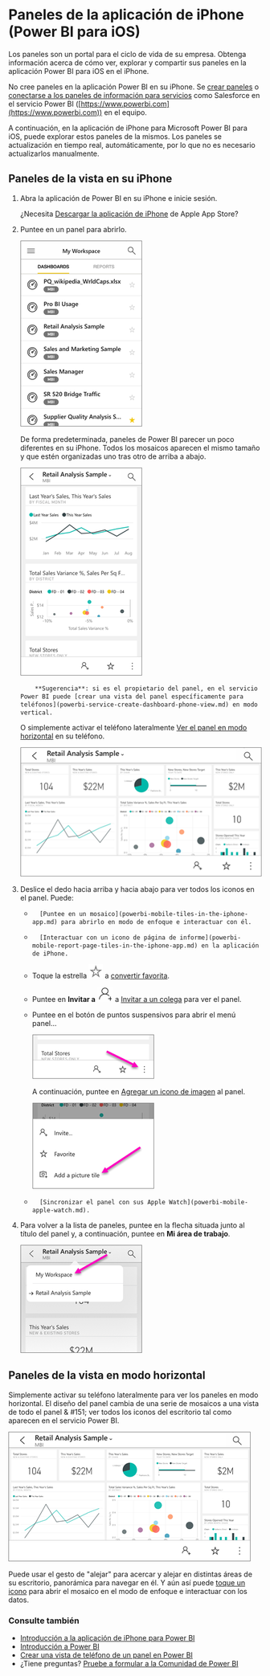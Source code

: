 <properties 
   pageTitle="Paneles de la aplicación de iPhone"
   description="Los paneles son un portal para el ciclo de vida de su empresa. Obtenga información acerca de cómo ver, explorar y compartir sus paneles en la aplicación Power BI para iOS en el iPhone." 
   services="powerbi" 
   documentationCenter="" 
   authors="maggiesMSFT" 
   manager="mblythe" 
   backup=""
   editor=""
   tags=""
   qualityFocus="monitoring"
   qualityDate="03/11/2016"/>
 
<tags
   ms.service="powerbi"
   ms.devlang="NA"
   ms.topic="article"
   ms.tgt_pltfrm="NA"
   ms.workload="powerbi"
   ms.date="09/30/2016"
   ms.author="maggies"/>

# Paneles de la aplicación de iPhone (Power BI para iOS)  

Los paneles son un portal para el ciclo de vida de su empresa. Obtenga información acerca de cómo ver, explorar y compartir sus paneles en la aplicación Power BI para iOS en el iPhone.  

No cree paneles en la aplicación Power BI en su iPhone. Se [crear paneles](powerbi-service-dashboards.md) o [conectarse a los paneles de información para servicios](powerbi-content-packs-services.md) como Salesforce en el servicio Power BI ([https://www.powerbi.com](https://www.powerbi.com)) en el equipo.

A continuación, en la aplicación de iPhone para Microsoft Power BI para iOS, puede explorar estos paneles de la mismos. Los paneles se actualización en tiempo real, automáticamente, por lo que no es necesario actualizarlos manualmente.

## Paneles de la vista en su iPhone  
1.  Abra la aplicación de Power BI en su iPhone e inicie sesión.

    ¿Necesita [Descargar la aplicación de iPhone](http://go.microsoft.com/fwlink/?LinkId=522062) de Apple App Store?

3.  Puntee en un panel para abrirlo.  

     ![](media/powerbi-mobile-dashboards-in-the-iphone-app/power-bi-iphone-dashboard-home.png)

    De forma predeterminada, paneles de Power BI parecer un poco diferentes en su iPhone. Todos los mosaicos aparecen el mismo tamaño y que estén organizadas uno tras otro de arriba a abajo.

     ![](media/powerbi-mobile-dashboards-in-the-iphone-app/power-bi-iphone-dashboard-portrait.png)

    >
            **Sugerencia**: si es el propietario del panel, en el servicio Power BI puede [crear una vista del panel específicamente para teléfonos](powerbi-service-create-dashboard-phone-view.md) en modo vertical. 

     O simplemente activar el teléfono lateralmente [Ver el panel en modo horizontal](#view-dashboards-in-landscape-mode) en su teléfono.

     ![](media/powerbi-mobile-dashboards-in-the-iphone-app/power-bi-iphone-dashboard-landscape.png)


4.  Deslice el dedo hacia arriba y hacia abajo para ver todos los iconos en el panel. Puede:

    -   
            [Puntee en un mosaico](powerbi-mobile-tiles-in-the-iphone-app.md) para abrirlo en modo de enfoque e interactuar con él.

    -   
            [Interactuar con un icono de página de informe](powerbi-mobile-report-page-tiles-in-the-iphone-app.md) en la aplicación de iPhone.

    -   Toque la estrella ![](media/powerbi-mobile-dashboards-in-the-iphone-app/power-bi-mobile-not-favorite-icon.png) a [convertir favorita](powerbi-mobile-favorites.md).

    -  Puntee en **Invitar a** ![](media/powerbi-mobile-dashboards-in-the-iphone-app/pbi_ipad_shareiconblk.png) a [Invitar a un colega](powerbi-mobile-share-a-dashboard-from-the-iphone-app.md) para ver el panel.

    -  Puntee en el botón de puntos suspensivos para abrir el menú panel...

        ![](media/powerbi-mobile-dashboards-in-the-iphone-app/power-bi-iphone-dashboard-ellipsis-menu.png)

        A continuación, puntee en [Agregar un icono de imagen](powerbi-mobile-picture-tiles-in-the-iphone-app.md) al panel.

        ![](media/powerbi-mobile-dashboards-in-the-iphone-app/power-bi-iphone-dashboard-picture-tile-menu.png)

    -  
            [Sincronizar el panel con sus Apple Watch](powerbi-mobile-apple-watch.md).

6.  Para volver a la lista de paneles, puntee en la flecha situada junto al título del panel y, a continuación, puntee en **Mi área de trabajo**.

    ![](media/powerbi-mobile-dashboards-in-the-iphone-app/power-bi-iphone-breadcrumb.png)


## Paneles de la vista en modo horizontal

Simplemente activar su teléfono lateralmente para ver los paneles en modo horizontal. El diseño del panel cambia de una serie de mosaicos a una vista de todo el panel & #151; ver todos los iconos del escritorio tal como aparecen en el servicio Power BI.

![](media/powerbi-mobile-dashboards-in-the-iphone-app/power-bi-iphone-dashboard-landscape.png)

Puede usar el gesto de "alejar" para acercar y alejar en distintas áreas de su escritorio, panorámica para navegar en él. Y aún así puede [toque un icono](powerbi-mobile-tiles-in-the-win10phone-app.md) para abrir el mosaico en el modo de enfoque e interactuar con los datos.

### Consulte también  
- [Introducción a la aplicación de iPhone para Power BI](powerbi-mobile-iphone-app-get-started.md)  
- [Introducción a Power BI](powerbi-service-get-started.md) 
- [Crear una vista de teléfono de un panel en Power BI](powerbi-service-create-dashboard-phone-view.md) 
- ¿Tiene preguntas? [Pruebe a formular a la Comunidad de Power BI](http://community.powerbi.com/)